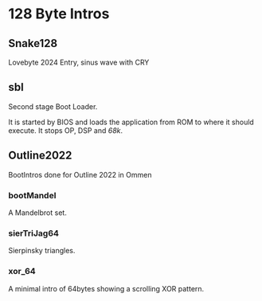 # 128 Byte Intros

## Snake128

Lovebyte 2024 Entry, sinus wave with CRY

## sbl

Second stage Boot Loader.

It is started by BIOS and loads the application from ROM to where it should execute. It stops OP, DSP and *68k*.

## Outline2022

BootIntros done for Outline 2022 in Ommen

### bootMandel

A Mandelbrot set.

### sierTriJag64

Sierpinsky triangles.

### xor_64

A minimal intro of 64bytes showing a scrolling XOR pattern.

